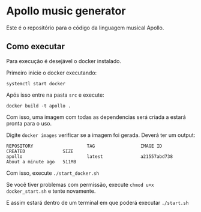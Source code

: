 # Apollo music generator

Este é o repositório para o código da linguagem musical Apollo.

## Como executar
Para execução é desejável o docker instalado.

Primeiro inicie o docker executando:

```systemctl start docker```

Após isso entre na pasta `src` e execute:

```docker build -t apollo .```

Com isso, uma imagem com todas as dependencias será criada a estará pronta para o uso.

Digite `docker images` verificar se a imagem foi gerada. Deverá ter um output:
```
REPOSITORY                    TAG                 IMAGE ID            CREATED              SIZE
apollo                        latest              a21557abd738        About a minute ago   511MB
```

Com isso, execute `./start_docker.sh`

Se você tiver problemas com permissão, execute `chmod u+x docker_start.sh` e tente novamente.

E assim estará dentro de um terminal em que poderá executar `./start.sh`
